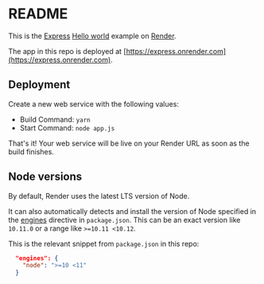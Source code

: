 # README

This is the [Express](https://expressjs.com)
[Hello world](https://expressjs.com/en/starter/hello-world.html) example on
[Render](https://render.com).

The app in this repo is deployed at [https://express.onrender.com](https://express.onrender.com).

## Deployment

Create a new web service with the following values:

- Build Command: `yarn`
- Start Command: `node app.js`

That's it! Your web service will be live on your Render URL as soon as the build finishes.

## Node versions

By default, Render uses the latest LTS version of Node.

It can also automatically detects and install the version of Node specified in the
[engines](https://docs.npmjs.com/files/package.json#engines) directive in `package.json`. This can
be an exact version like `10.11.0` or a range like `>=10.11 <10.12`.

This is the relevant snippet from `package.json` in this repo:

```json
  "engines": {
    "node": ">=10 <11"
  }
```
